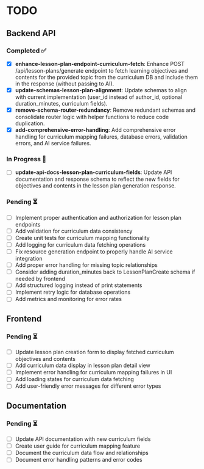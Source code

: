 # TODO

## Backend API

### Completed ✅
- [x] **enhance-lesson-plan-endpoint-curriculum-fetch**: Enhance POST /api/lesson-plans/generate endpoint to fetch learning objectives and contents for the provided topic from the curriculum DB and include them in the response (without passing to AI).
- [x] **update-schemas-lesson-plan-alignment**: Update schemas to align with current implementation (user_id instead of author_id, optional duration_minutes, curriculum fields).
- [x] **remove-schema-router-redundancy**: Remove redundant schemas and consolidate router logic with helper functions to reduce code duplication.
- [x] **add-comprehensive-error-handling**: Add comprehensive error handling for curriculum mapping failures, database errors, validation errors, and AI service failures.

### In Progress 🔄
- [ ] **update-api-docs-lesson-plan-curriculum-fields**: Update API documentation and response schema to reflect the new fields for objectives and contents in the lesson plan generation response.

### Pending ⏳
- [ ] Implement proper authentication and authorization for lesson plan endpoints
- [ ] Add validation for curriculum data consistency
- [ ] Create unit tests for curriculum mapping functionality
- [ ] Add logging for curriculum data fetching operations
- [ ] Fix resource generation endpoint to properly handle AI service integration
- [ ] Add proper error handling for missing topic relationships
- [ ] Consider adding duration_minutes back to LessonPlanCreate schema if needed by frontend
- [ ] Add structured logging instead of print statements
- [ ] Implement retry logic for database operations
- [ ] Add metrics and monitoring for error rates

## Frontend

### Pending ⏳
- [ ] Update lesson plan creation form to display fetched curriculum objectives and contents
- [ ] Add curriculum data display in lesson plan detail view
- [ ] Implement error handling for curriculum mapping failures in UI
- [ ] Add loading states for curriculum data fetching
- [ ] Add user-friendly error messages for different error types

## Documentation

### Pending ⏳
- [ ] Update API documentation with new curriculum fields
- [ ] Create user guide for curriculum mapping feature
- [ ] Document the curriculum data flow and relationships
- [ ] Document error handling patterns and error codes 